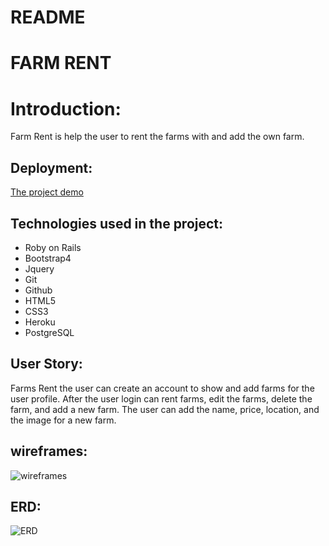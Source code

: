 # README

# FARM RENT

# Introduction:
Farm Rent is help the user to rent the farms with and add the own farm.

## Deployment:
[The project demo](https://ancient-caverns-93111.herokuapp.com/farms)

## Technologies used in the project:

* Roby on Rails
* Bootstrap4
* Jquery
* Git
* Github
* HTML5
* CSS3
* Heroku
* PostgreSQL

## User Story:
Farms Rent the user can create an account to show and add farms for the user profile. After the user login can rent farms, edit the farms, delete the farm, and add a new farm. The user can add the name, price, location, and the image for a new farm.


## wireframes:
 ![wireframes](Desktop/Wirefraims.jpeg)

 ## ERD:
 ![ERD](Desktop/ERD.jpeg)
